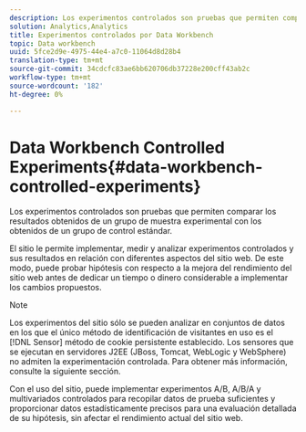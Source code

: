 ```yaml
---
description: Los experimentos controlados son pruebas que permiten comparar los resultados obtenidos de un grupo de muestra experimental con los obtenidos de un grupo de control estándar.
solution: Analytics,Analytics
title: Experimentos controlados por Data Workbench
topic: Data workbench
uuid: 5fce2d9e-4975-44e4-a7c0-11064d8d28b4
translation-type: tm+mt
source-git-commit: 34cdcfc83ae6bb620706db37228e200cff43ab2c
workflow-type: tm+mt
source-wordcount: '182'
ht-degree: 0%

---
```



# Data Workbench Controlled Experiments{#data-workbench-controlled-experiments}

Los experimentos controlados son pruebas que permiten comparar los resultados obtenidos de un grupo de muestra experimental con los obtenidos de un grupo de control estándar.

El sitio le permite implementar, medir y analizar experimentos controlados y sus resultados en relación con diferentes aspectos del sitio web. De este modo, puede probar hipótesis con respecto a la mejora del rendimiento del sitio web antes de dedicar un tiempo o dinero considerable a implementar los cambios propuestos.

>[!NOTE]
>
>Los experimentos del sitio sólo se pueden analizar en conjuntos de datos en los que el único método de identificación de visitantes en uso es el [!DNL Sensor] método de cookie persistente establecido. Los sensores que se ejecutan en servidores J2EE (JBoss, Tomcat, WebLogic y WebSphere) no admiten la experimentación controlada. Para obtener más información, consulte la siguiente sección.

Con el uso del sitio, puede implementar experimentos A/B, A/B/A y multivariados controlados para recopilar datos de prueba suficientes y proporcionar datos estadísticamente precisos para una evaluación detallada de su hipótesis, sin afectar el rendimiento actual del sitio web.
